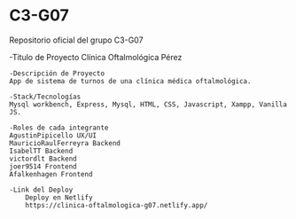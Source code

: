 # C3-G07
Repositorio oficial del grupo C3-G07


-Titulo de Proyecto
    Clínica Oftalmológica Pérez

	-Descripción de Proyecto
    App de sistema de turnos de una clínica médica oftalmológica.

	-Stack/Tecnologías
    Mysql workbench, Express, Mysql, HTML, CSS, Javascript, Xampp, Vanilla JS.

	-Roles de cada integrante
    AgustinPipicello UX/UI
    MauricioRaulFerreyra Backend
    IsabelTT Backend
    victordlt Backend
    joer9514 Frontend
    Afalkenhagen Frontend

	-Link del Deploy
        Deploy en Netlify
        https://clinica-oftalmologica-g07.netlify.app/
    